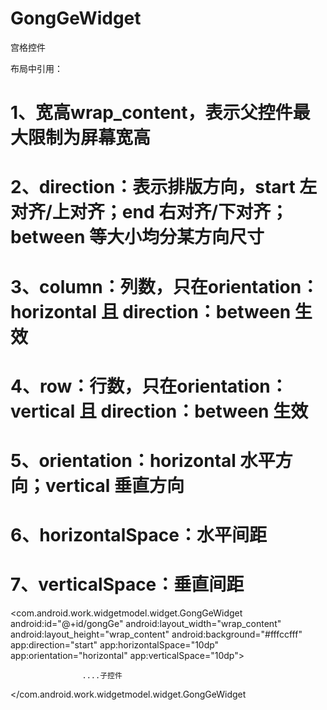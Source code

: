 # GongGeWidget
宫格控件


布局中引用：
# 1、宽高wrap_content，表示父控件最大限制为屏幕宽高
# 2、direction：表示排版方向，start 左对齐/上对齐；end 右对齐/下对齐；between 等大小均分某方向尺寸
# 3、column：列数，只在orientation：horizontal 且 direction：between 生效
# 4、row：行数，只在orientation：vertical 且 direction：between 生效
# 5、orientation：horizontal 水平方向；vertical 垂直方向
# 6、horizontalSpace：水平间距
# 7、verticalSpace：垂直间距

<com.android.work.widgetmodel.widget.GongGeWidget
                    android:id="@+id/gongGe"
                    android:layout_width="wrap_content" 
                    android:layout_height="wrap_content"
                    android:background="#fffccfff"
                    app:direction="start"
                    app:horizontalSpace="10dp"
                    app:orientation="horizontal"
                    app:verticalSpace="10dp">
                    
                    ....子控件
                    
</com.android.work.widgetmodel.widget.GongGeWidget
